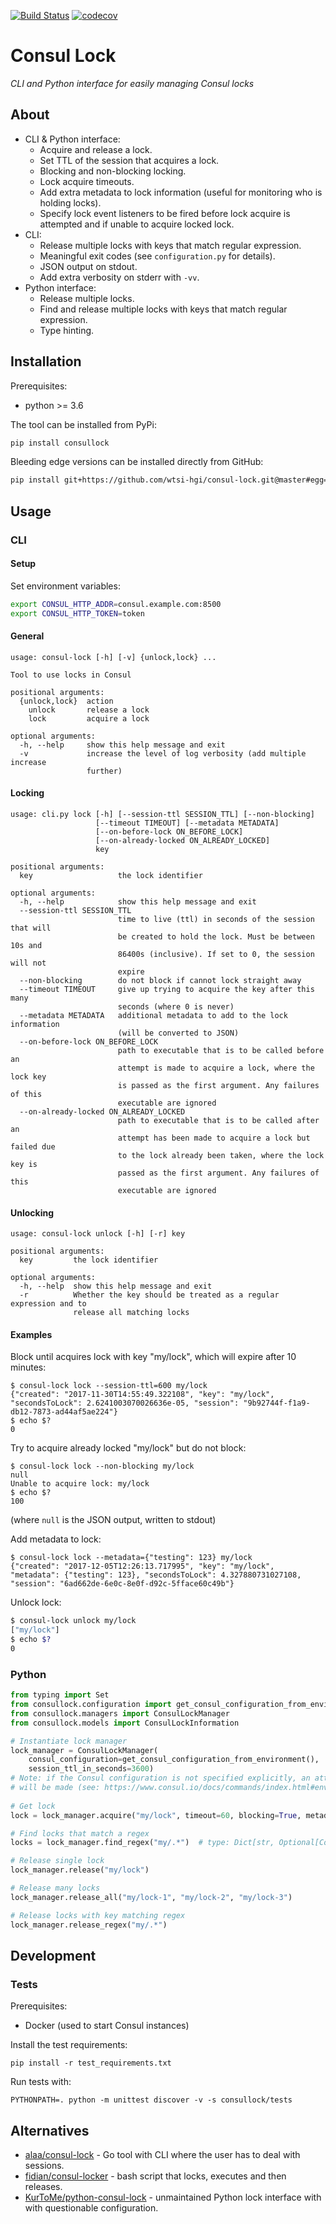 [![Build Status](https://travis-ci.org/wtsi-hgi/consul-lock.svg?branch=master)](https://travis-ci.org/wtsi-hgi/consul-lock)
[![codecov](https://codecov.io/gh/wtsi-hgi/consul-lock/branch/master/graph/badge.svg)](https://codecov.io/gh/wtsi-hgi/consul-lock)

# Consul Lock
_CLI and Python interface for easily managing Consul locks_


## About
- CLI & Python interface:
    - Acquire and release a lock.
    - Set TTL of the session that acquires a lock.
    - Blocking and non-blocking locking.
    - Lock acquire timeouts.
    - Add extra metadata to lock information (useful for monitoring who is holding locks).
    - Specify lock event listeners to be fired before lock acquire is attempted and if unable to acquire locked lock.
- CLI:
    - Release multiple locks with keys that match regular expression.
    - Meaningful exit codes (see `configuration.py` for details).
    - JSON output on stdout.
    - Add extra verbosity on stderr with `-vv`.
- Python interface:
    - Release multiple locks.
    - Find and release multiple locks with keys that match regular expression.
    - Type hinting.


## Installation
Prerequisites:
- python >= 3.6

The tool can be installed from PyPi:
```bash
pip install consullock
```

Bleeding edge versions can be installed directly from GitHub:
```bash
pip install git+https://github.com/wtsi-hgi/consul-lock.git@master#egg=consullock
```


## Usage
### CLI
#### Setup
Set environment variables:
```bash
export CONSUL_HTTP_ADDR=consul.example.com:8500
export CONSUL_HTTP_TOKEN=token
```

#### General
```
usage: consul-lock [-h] [-v] {unlock,lock} ...

Tool to use locks in Consul

positional arguments:
  {unlock,lock}  action
    unlock       release a lock
    lock         acquire a lock

optional arguments:
  -h, --help     show this help message and exit
  -v             increase the level of log verbosity (add multiple increase
                 further)
```

#### Locking
```
usage: cli.py lock [-h] [--session-ttl SESSION_TTL] [--non-blocking]
                   [--timeout TIMEOUT] [--metadata METADATA]
                   [--on-before-lock ON_BEFORE_LOCK]
                   [--on-already-locked ON_ALREADY_LOCKED]
                   key

positional arguments:
  key                   the lock identifier

optional arguments:
  -h, --help            show this help message and exit
  --session-ttl SESSION_TTL
                        time to live (ttl) in seconds of the session that will
                        be created to hold the lock. Must be between 10s and
                        86400s (inclusive). If set to 0, the session will not
                        expire
  --non-blocking        do not block if cannot lock straight away
  --timeout TIMEOUT     give up trying to acquire the key after this many
                        seconds (where 0 is never)
  --metadata METADATA   additional metadata to add to the lock information
                        (will be converted to JSON)
  --on-before-lock ON_BEFORE_LOCK
                        path to executable that is to be called before an
                        attempt is made to acquire a lock, where the lock key
                        is passed as the first argument. Any failures of this
                        executable are ignored
  --on-already-locked ON_ALREADY_LOCKED
                        path to executable that is to be called after an
                        attempt has been made to acquire a lock but failed due
                        to the lock already been taken, where the lock key is
                        passed as the first argument. Any failures of this
                        executable are ignored
```

#### Unlocking              
```
usage: consul-lock unlock [-h] [-r] key

positional arguments:
  key         the lock identifier

optional arguments:
  -h, --help  show this help message and exit
  -r          Whether the key should be treated as a regular expression and to
              release all matching locks
```

#### Examples
Block until acquires lock with key "my/lock", which will expire after 10 minutes:
```
$ consul-lock lock --session-ttl=600 my/lock
{"created": "2017-11-30T14:55:49.322108", "key": "my/lock", "secondsToLock": 2.6241003070026636e-05, "session": "9b92744f-f1a9-db12-7873-ad44af5ae224"}
$ echo $?
0 
```

Try to acquire already locked "my/lock" but do not block:
```
$ consul-lock lock --non-blocking my/lock
null
Unable to acquire lock: my/lock
$ echo $?
100
```
(where `null` is the JSON output, written to stdout)

Add metadata to lock:
```
$ consul-lock lock --metadata={"testing": 123} my/lock
{"created": "2017-12-05T12:26:13.717995", "key": "my/lock", "metadata": {"testing": 123}, "secondsToLock": 4.327880731027108, "session": "6ad662de-6e0c-8e0f-d92c-5fface60c49b"}
```

Unlock lock:
```bash
$ consul-lock unlock my/lock
["my/lock"]
$ echo $?
0
```


### Python
```python
from typing import Set
from consullock.configuration import get_consul_configuration_from_environment
from consullock.managers import ConsulLockManager
from consullock.models import ConsulLockInformation

# Instantiate lock manager
lock_manager = ConsulLockManager(
    consul_configuration=get_consul_configuration_from_environment(),
    session_ttl_in_seconds=3600)
# Note: if the Consul configuration is not specified explicitly, an attempt to gather it from environmental variables 
# will be made (see: https://www.consul.io/docs/commands/index.html#environment-variables).
    
# Get lock
lock = lock_manager.acquire("my/lock", timeout=60, blocking=True, metadata="testing")   # type: ConsulLockInformation

# Find locks that match a regex
locks = lock_manager.find_regex("my/.*")  # type: Dict[str, Optional[ConsulLockInformation]]

# Release single lock
lock_manager.release("my/lock")

# Release many locks
lock_manager.release_all("my/lock-1", "my/lock-2", "my/lock-3")

# Release locks with key matching regex
lock_manager.release_regex("my/.*")
```


## Development
### Tests
Prerequisites:
- Docker (used to start Consul instances)

Install the test requirements:
```
pip install -r test_requirements.txt
```

Run tests with:
```
PYTHONPATH=. python -m unittest discover -v -s consullock/tests
```


## Alternatives
- [alaa/consul-lock](https://github.com/alaa/consul-lock) - Go tool with CLI where the user has to deal with sessions.
- [fidian/consul-locker](https://github.com/fidian/consul-locker) - bash script that locks, executes and then releases.
- [KurToMe/python-consul-lock](https://github.com/KurToMe/python-consul-lock) - unmaintained Python lock interface with 
with questionable configuration.